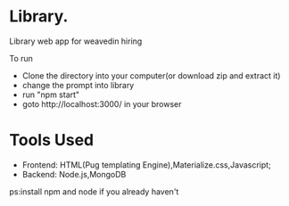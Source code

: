 # Library.



Library web app for weavedin hiring

To run

  - Clone the directory into your computer(or download zip and extract it)
  - change the prompt into library
  -  run "npm start"
  -  goto http://localhost:3000/ in your browser

# Tools Used

  - Frontend: HTML(Pug templating Engine),Materialize.css,Javascript; 
  - Backend: Node.js,MongoDB


ps:install npm and node if you already haven't
